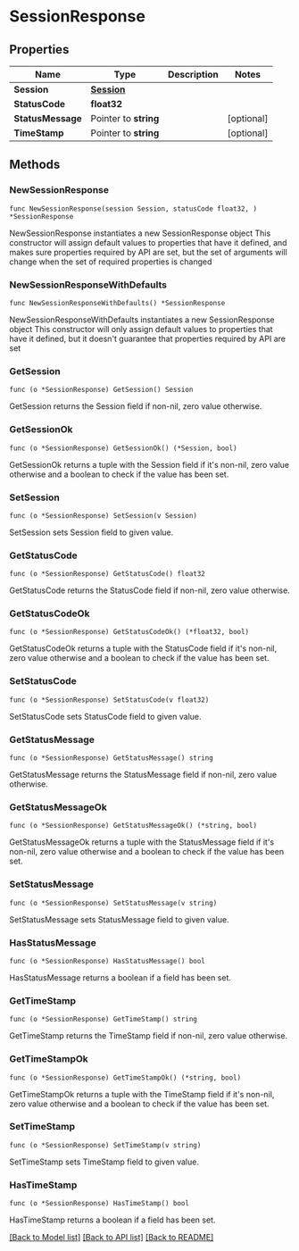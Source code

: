 # SessionResponse

## Properties

Name | Type | Description | Notes
------------ | ------------- | ------------- | -------------
**Session** | [**Session**](Session.md) |  | 
**StatusCode** | **float32** |  | 
**StatusMessage** | Pointer to **string** |  | [optional] 
**TimeStamp** | Pointer to **string** |  | [optional] 

## Methods

### NewSessionResponse

`func NewSessionResponse(session Session, statusCode float32, ) *SessionResponse`

NewSessionResponse instantiates a new SessionResponse object
This constructor will assign default values to properties that have it defined,
and makes sure properties required by API are set, but the set of arguments
will change when the set of required properties is changed

### NewSessionResponseWithDefaults

`func NewSessionResponseWithDefaults() *SessionResponse`

NewSessionResponseWithDefaults instantiates a new SessionResponse object
This constructor will only assign default values to properties that have it defined,
but it doesn't guarantee that properties required by API are set

### GetSession

`func (o *SessionResponse) GetSession() Session`

GetSession returns the Session field if non-nil, zero value otherwise.

### GetSessionOk

`func (o *SessionResponse) GetSessionOk() (*Session, bool)`

GetSessionOk returns a tuple with the Session field if it's non-nil, zero value otherwise
and a boolean to check if the value has been set.

### SetSession

`func (o *SessionResponse) SetSession(v Session)`

SetSession sets Session field to given value.


### GetStatusCode

`func (o *SessionResponse) GetStatusCode() float32`

GetStatusCode returns the StatusCode field if non-nil, zero value otherwise.

### GetStatusCodeOk

`func (o *SessionResponse) GetStatusCodeOk() (*float32, bool)`

GetStatusCodeOk returns a tuple with the StatusCode field if it's non-nil, zero value otherwise
and a boolean to check if the value has been set.

### SetStatusCode

`func (o *SessionResponse) SetStatusCode(v float32)`

SetStatusCode sets StatusCode field to given value.


### GetStatusMessage

`func (o *SessionResponse) GetStatusMessage() string`

GetStatusMessage returns the StatusMessage field if non-nil, zero value otherwise.

### GetStatusMessageOk

`func (o *SessionResponse) GetStatusMessageOk() (*string, bool)`

GetStatusMessageOk returns a tuple with the StatusMessage field if it's non-nil, zero value otherwise
and a boolean to check if the value has been set.

### SetStatusMessage

`func (o *SessionResponse) SetStatusMessage(v string)`

SetStatusMessage sets StatusMessage field to given value.

### HasStatusMessage

`func (o *SessionResponse) HasStatusMessage() bool`

HasStatusMessage returns a boolean if a field has been set.

### GetTimeStamp

`func (o *SessionResponse) GetTimeStamp() string`

GetTimeStamp returns the TimeStamp field if non-nil, zero value otherwise.

### GetTimeStampOk

`func (o *SessionResponse) GetTimeStampOk() (*string, bool)`

GetTimeStampOk returns a tuple with the TimeStamp field if it's non-nil, zero value otherwise
and a boolean to check if the value has been set.

### SetTimeStamp

`func (o *SessionResponse) SetTimeStamp(v string)`

SetTimeStamp sets TimeStamp field to given value.

### HasTimeStamp

`func (o *SessionResponse) HasTimeStamp() bool`

HasTimeStamp returns a boolean if a field has been set.


[[Back to Model list]](../README.md#documentation-for-models) [[Back to API list]](../README.md#documentation-for-api-endpoints) [[Back to README]](../README.md)


